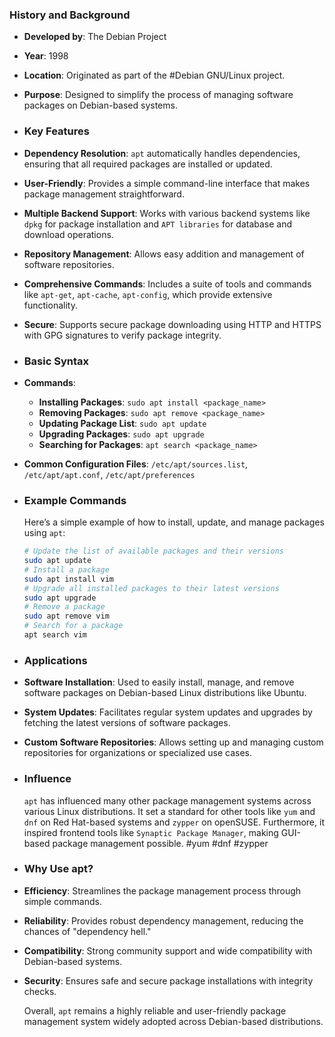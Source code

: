 ### **History and Background**
- **Developed by**: The Debian Project
- **Year**: 1998
- **Location**: Originated as part of the #Debian GNU/Linux project.
- **Purpose**: Designed to simplify the process of managing software packages on Debian-based systems.
- ### **Key Features**
- **Dependency Resolution**: `apt` automatically handles dependencies, ensuring that all required packages are installed or updated.
- **User-Friendly**: Provides a simple command-line interface that makes package management straightforward.
- **Multiple Backend Support**: Works with various backend systems like `dpkg` for package installation and `APT libraries` for database and download operations.
- **Repository Management**: Allows easy addition and management of software repositories.
- **Comprehensive Commands**: Includes a suite of tools and commands like `apt-get`, `apt-cache`, `apt-config`, which provide extensive functionality.
- **Secure**: Supports secure package downloading using HTTP and HTTPS with GPG signatures to verify package integrity.
- ### **Basic Syntax**
- **Commands**:
	- **Installing Packages**: `sudo apt install <package_name>`
	- **Removing Packages**: `sudo apt remove <package_name>`
	- **Updating Package List**: `sudo apt update`
	- **Upgrading Packages**: `sudo apt upgrade`
	- **Searching for Packages**: `apt search <package_name>`
- **Common Configuration Files**: `/etc/apt/sources.list`, `/etc/apt/apt.conf`, `/etc/apt/preferences`
- ### **Example Commands**
  
  Here’s a simple example of how to install, update, and manage packages using `apt`:
  
  ```bash
  # Update the list of available packages and their versions
  sudo apt update
  # Install a package
  sudo apt install vim
  # Upgrade all installed packages to their latest versions
  sudo apt upgrade
  # Remove a package
  sudo apt remove vim
  # Search for a package
  apt search vim
  ```
- ### **Applications**
- **Software Installation**: Used to easily install, manage, and remove software packages on Debian-based Linux distributions like Ubuntu.
- **System Updates**: Facilitates regular system updates and upgrades by fetching the latest versions of software packages.
- **Custom Software Repositories**: Allows setting up and managing custom repositories for organizations or specialized use cases.
- ### **Influence**
  
  `apt` has influenced many other package management systems across various Linux distributions. It set a standard for other tools like `yum` and `dnf` on Red Hat-based systems and `zypper` on openSUSE. Furthermore, it inspired frontend tools like `Synaptic Package Manager`, making GUI-based package management possible. #yum #dnf #zypper
- ### **Why Use apt?**
- **Efficiency**: Streamlines the package management process through simple commands.
- **Reliability**: Provides robust dependency management, reducing the chances of "dependency hell."
- **Compatibility**: Strong community support and wide compatibility with Debian-based systems.
- **Security**: Ensures safe and secure package installations with integrity checks.
  
  Overall, `apt` remains a highly reliable and user-friendly package management system widely adopted across Debian-based distributions.